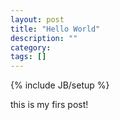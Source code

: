 ```yaml
---
layout: post
title: "Hello World"
description: ""
category: 
tags: []
---
```

{% include JB/setup %}

this is my firs post!
